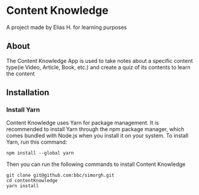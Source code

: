 # Content Knowledge

A project made by Elias H. for learning purposes

## About

The Content Knowledge App is used to take notes about a specific
content type(ie Video, Article, Book, etc.) and create a quiz of its contents
to learn the content

## Installation

### Install Yarn

Content Knowledge uses Yarn for package management. It is recommended to install
Yarn through the npm package manager, which comes bundled with Node.js when you
install it on your system. To install Yarn, run this command:

```
npm install --global yarn
```

Then you can run the following commands to install Content Knowledge

```
git clone git@github.com:bbc/simorgh.git
cd contentKnowledge
yarn install
```
